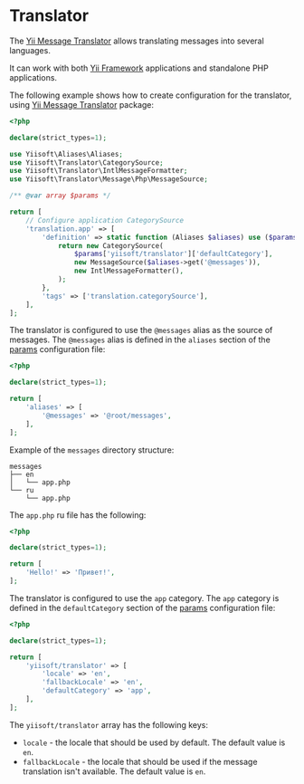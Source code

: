 # Translator

The [Yii Message Translator](https://github.com/yiisoft/translator) allows translating messages into several languages.

It can work with both [Yii Framework](https://www.yiiframework.com/) applications and standalone PHP applications.

The following example shows how to create configuration for the translator, using [Yii Message Translator](https://github.com/yiisoft/translator) package:

```php
<?php

declare(strict_types=1);

use Yiisoft\Aliases\Aliases;
use Yiisoft\Translator\CategorySource;
use Yiisoft\Translator\IntlMessageFormatter;
use Yiisoft\Translator\Message\Php\MessageSource;

/** @var array $params */

return [
    // Configure application CategorySource
    'translation.app' => [
        'definition' => static function (Aliases $aliases) use ($params) {
            return new CategorySource(
                $params['yiisoft/translator']['defaultCategory'],
                new MessageSource($aliases->get('@messages')),
                new IntlMessageFormatter(),
            );
        },
        'tags' => ['translation.categorySource'],
    ],
];
```

The translator is configured to use the `@messages` alias as the source of messages. The `@messages` alias is defined in the `aliases` section of the [params](https://github.com/yii-tools/app/blob/main/config/params.php) configuration file:

```php
<?php

declare(strict_types=1);

return [
    'aliases' => [
        '@messages' => '@root/messages',
    ],
];
```

Example of the `messages` directory structure:

```text
messages
├── en
│   └── app.php
└── ru
    └── app.php
```

The `app.php` ru file has the following:

```php
<?php

declare(strict_types=1);

return [
    'Hello!' => 'Привет!',
];
```

The translator is configured to use the `app` category. The `app` category is defined in the `defaultCategory` section of the [params](https://github.com/yii-tools/app/blob/main/config/params.php) configuration file:

```php
<?php

declare(strict_types=1);

return [
    'yiisoft/translator' => [
        'locale' => 'en',
        'fallbackLocale' => 'en',
        'defaultCategory' => 'app',
    ],
];
```

The `yiisoft/translator` array has the following keys:

- `locale` - the locale that should be used by default. The default value is `en`.
- `fallbackLocale` - the locale that should be used if the message translation isn't available. The default value is `en`.
